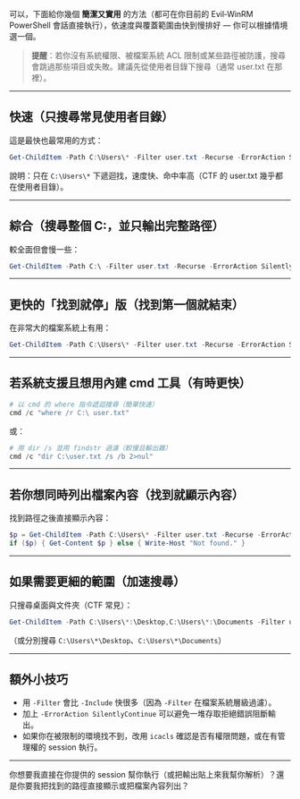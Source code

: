 可以，下面給你幾個 **簡潔又實用** 的方法（都可在你目前的 Evil‑WinRM PowerShell 會話直接執行），依速度與覆蓋範圍由快到慢排好 — 你可以根據情境選一個。

> **提醒**：若你沒有系統權限、被檔案系統 ACL 限制或某些路徑被防護，搜尋會跳過那些項目或失敗。建議先從使用者目錄下搜尋（通常 user.txt 在那裡）。

---

## 快速（只搜尋常見使用者目錄）

這是最快也最常用的方式：

```powershell
Get-ChildItem -Path C:\Users\* -Filter user.txt -Recurse -ErrorAction SilentlyContinue -Force | Select-Object -ExpandProperty FullName
```

說明：只在 `C:\Users\*` 下遞迴找，速度快、命中率高（CTF 的 user.txt 幾乎都在使用者目錄）。

---

## 綜合（搜尋整個 C:，並只輸出完整路徑）

較全面但會慢一些：

```powershell
Get-ChildItem -Path C:\ -Filter user.txt -Recurse -ErrorAction SilentlyContinue -Force | Select-Object -ExpandProperty FullName
```

---

## 更快的「找到就停」版（找到第一個就結束）

在非常大的檔案系統上有用：

```powershell
Get-ChildItem -Path C:\Users\* -Filter user.txt -Recurse -ErrorAction SilentlyContinue -Force | Select-Object -First 1 -ExpandProperty FullName
```

---

## 若系統支援且想用內建 cmd 工具（有時更快）

```powershell
# 以 cmd 的 where 指令遞迴搜尋（簡單快速）
cmd /c "where /r C:\ user.txt"
```

或：

```powershell
# 用 dir /s 並用 findstr 過濾（較慢且輸出雜）
cmd /c "dir C:\user.txt /s /b 2>nul"
```

---

## 若你想同時列出檔案內容（找到就顯示內容）

找到路徑之後直接顯示內容：

```powershell
$p = Get-ChildItem -Path C:\Users\* -Filter user.txt -Recurse -ErrorAction SilentlyContinue -Force | Select-Object -First 1 -ExpandProperty FullName
if ($p) { Get-Content $p } else { Write-Host "Not found." }
```

---

## 如果需要更細的範圍（加速搜尋）

只搜尋桌面與文件夾（CTF 常見）：

```powershell
Get-ChildItem -Path C:\Users\*:\Desktop,C:\Users\*:\Documents -Filter user.txt -Recurse -ErrorAction SilentlyContinue -Force | Select-Object -ExpandProperty FullName
```

（或分別搜尋 `C:\Users\*\Desktop`、`C:\Users\*\Documents`）

---

## 額外小技巧

* 用 `-Filter` 會比 `-Include` 快很多（因為 `-Filter` 在檔案系統層級過濾）。
* 加上 `-ErrorAction SilentlyContinue` 可以避免一堆存取拒絕錯誤阻斷輸出。
* 如果你在被限制的環境找不到，改用 `icacls` 確認是否有權限問題，或在有管理權的 session 執行。

---

你想要我直接在你提供的 session 幫你執行（或把輸出貼上來我幫你解析）？還是你要我把找到的路徑直接顯示或把檔案內容列出？
